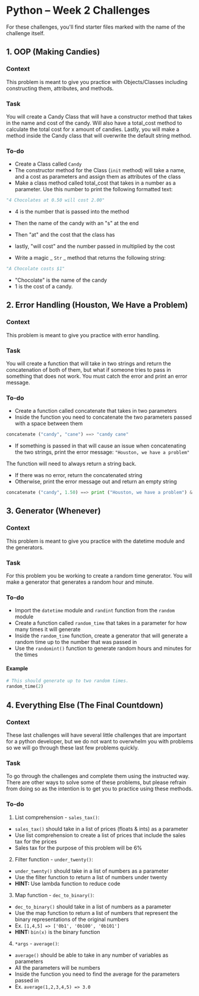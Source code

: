 # Python – Week 2 Challenges
For these challenges, you'll find starter files marked with the name of the challenge itself. 

## 1. OOP (Making Candies)
### Context
This problem is meant to give you practice with Objects/Classes including constructing them, attributes, and methods.

### Task
You will create a Candy Class that will have a constructor method that takes in the name and cost of the candy. Will also have a total_cost method to calculate the total cost for x amount of candies. Lastly, you will make a method inside the Candy class that will overwrite the default string method.

### To-do
* Create a Class called `Candy`
* The constructor method for the Class (`init` method) will take a name, and a cost as parameters and assign them as attributes of the class
* Make a class method called total_cost that takes in a number as a parameter. Use this number to print the following formatted text:
```py
"4 Chocolates at 0.50 will cost 2.00"
```
  * 4 is the number that is passed into the method
  * Then the name of the candy with an "s" at the end
  * Then "at" and the cost that the class has
  * lastly, "will cost" and the number passed in multiplied by the cost

* Write a magic _ `Str` _ method that returns the following string:
```py
"A Chocolate costs $1"
```
  * "Chocolate" is the name of the candy
  * 1 is the cost of a candy.

## 2. Error Handling (Houston, We Have a Problem)
### Context
This problem is meant to give you practice with error handling.

### Task
You will create a function that will take in two strings and return the concatenation of both of them, but what if someone tries to pass in something that does not work. You must catch the error and print an error message.

### To-do
* Create a function called concatenate that takes in two parameters
* Inside the function you need to concatenate the two parameters passed with a space between them
```py
concatenate ("candy", "cane") ==> "candy cane"
```
* If something is passed in that will cause an issue when concatenating the two strings, print the error message: `"Houston, we have a problem"`

The function will need to always return a string back.
* If there was no error, return the concatenated string
* Otherwise, print the error message out and return an empty string
```py
concatenate ("candy", 1.50) ==> print ("Houston, we have a problem") & return ""
```

## 3. Generator (Whenever)
### Context
This problem is meant to give you practice with the datetime module and the generators.

### Task
For this problem you be working to create a random time generator. You will make a generator that generates a random hour and minute.

### To-do
* Import the `datetime` module and `randint` function from the `random` module
* Create a function called `random_time` that takes in a parameter for how many times it will generate
* Inside the `random_time` function, create a generator that will generate a random time up to the number that was passed in
* Use the `randomint()` function to generate random hours and minutes for the times

#### Example
```py
# This should generate up to two random times. 
random_time(2)
```

## 4. Everything Else (The Final Countdown)
### Context
These last challenges will have several little challenges that are important for a python developer, but we do not want to overwhelm you with problems so we will go through these last few problems quickly.

### Task
To go through the challenges and complete them using the instructed way. There are other ways to solve some of these problems, but please refrain from doing so as the intention is to get you to practice using these methods.

### To-do
1. List comprehension - `sales_tax()`:
  * `sales_tax()` should take in a list of prices (floats & ints) as a parameter
  * Use list comprehension to create a list of prices that include the sales tax for the prices
  * Sales tax for the purpose of this problem will be 6%
2. Filter function - `under_twenty()`:
  * `under_twenty()` should take in a list of numbers as a parameter
  * Use the filter function to return a list of numbers under twenty
  * **HINT:** Use lambda function to reduce code
3. Map function - `dec_to_binary()`:
  * `dec_to_binary()` should take in a list of numbers as a parameter
  * Use the map function to return a list of numbers that represent the binary representations of the original numbers
  * Ex. `[1,4,5] => ['0b1', '0b100', '0b101']`
  * **HINT:** `bin(x)` is the binary function
4. `*args` - `average()`:
  * `average()` should be able to take in any number of variables as parameters
  * All the parameters will be numbers
  * Inside the function you need to find the average for the parameters passed in
  * Ex. `average(1,2,3,4,5) => 3.0`